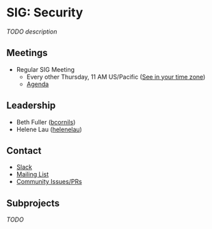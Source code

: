# SIG: Security

_TODO description_

## Meetings

* Regular SIG Meeting
  * Every other Thursday, 11 AM US/Pacific ([See in your time zone](https://www.thetimezoneconverter.com/?t=11am&tz=San%20Francisco))
  * [Agenda](https://docs.google.com/document/d/1GhzhmG7ZytJBfW2lontOSBxVghgNZmxstF49SoocTDQ/edit#heading=h.ilm7rdxf4d42)

## Leadership

* Beth Fuller ([bcornils](https://github.com/bcornils))
* Helene Lau ([helenelau](https://github.com/helenelau))

## Contact

* [Slack](http://spinnakerteam.slack.com/messages/sig-security)
* [Mailing List](https://groups.google.com/a/spinnaker.io/forum/#!forum/sig-security)
* [Community Issues/PRs](https://github.com/spinnaker/spinnaker/labels/sig%2Fsecurity)

## Subprojects

_TODO_

